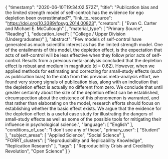 {
    "timestamp": "2020-06-10T19:34:02.572Z",
    "title": "Publication bias and the limited strength model of self-control: has the evidence for ego depletion been overestimated?",
    "link_to_resource": "https://doi.org/10.3389/fpsyg.2014.00823",
    "creators": [
        "Evan C. Carter and Michael E. McCullough"
    ],
    "material_type": [
        "Primary Source",
        "Reading"
    ],
    "education_level": [
        "College / Upper Division (Undergraduates)"
    ],
    "abstract": "Few models of self-control have generated as much scientific interest as has the limited strength model. One of the entailments of this model, the depletion effect, is the expectation that acts of self-control will be less effective when they follow prior acts of self-control. Results from a previous meta-analysis concluded that the depletion effect is robust and medium in magnitude (d = 0.62). However, when we applied methods for estimating and correcting for small-study effects (such as publication bias) to the data from this previous meta-analysis effort, we found very strong signals of publication bias, along with an indication that the depletion effect is actually no different from zero. We conclude that until greater certainty about the size of the depletion effect can be established, circumspection about the existence of this phenomenon is warranted, and that rather than elaborating on the model, research efforts should focus on establishing whether the basic effect exists. We argue that the evidence for the depletion effect is a useful case study for illustrating the dangers of small-study effects as well as some of the possible tools for mitigating their influence in psychological science.",
    "language": [
        "English"
    ],
    "conditions_of_use": "I don't see any of these",
    "primary_user": [
        "Student"
    ],
    "subject_areas": [
        "Applied Science",
        "Social Science"
    ],
    "FORRT_clusters": [
        "Reproducibility and Replicability Knowledge",
        "Replication Research"
    ],
    "tags": [
        "Reproducibility Crisis and Credibility Revolution",
        "Open Science"
    ]
}